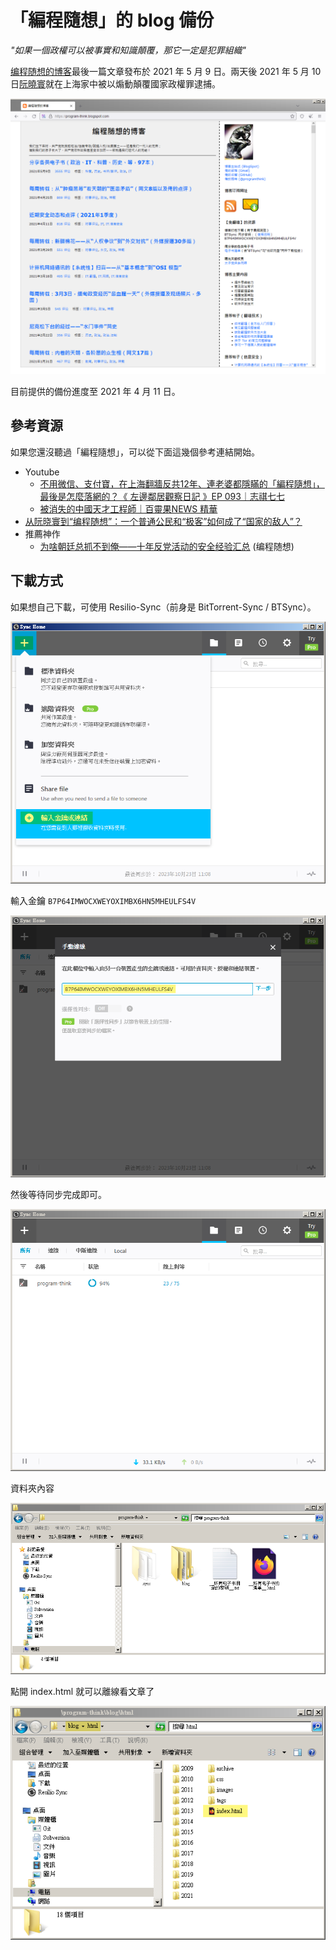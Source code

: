 # 「編程隨想」的 blog 備份

*"如果一個政權可以被事實和知識顛覆，那它一定是犯罪組織"*

[编程随想的博客](https://program-think.blogspot.com/)最後一篇文章發布於 2021 年 5 月 9 日。兩天後 2021 年 5 月 10 日[阮曉寰](https://zh.wikipedia.org/wiki/%E7%B7%A8%E7%A8%8B%E9%9A%A8%E6%83%B3)就在上海家中被以煽動顛覆國家政權罪逮捕。

![](images/blog-latest.png)

目前提供的備份進度至 2021 年 4 月 11 日。

## 參考資源

如果您還沒聽過「編程隨想」，可以從下面這幾個參考連結開始。

* Youtube
	* [不用微信、支付寶，在上海翻牆反共12年、連老婆都隱瞞的「編程隨想」，最後是怎麼落網的？《 左邊鄰居觀察日記 》EP 093｜志祺七七](https://youtu.be/onr-pqWS8oo)
	* [被消失的中國天才工程師｜百靈果NEWS 精華](https://youtu.be/Q6CU7e7RA1w)
* [从阮晓寰到“编程随想”：一个普通公民和“极客”如何成了“国家的敌人”？](https://ngocn2.org/article/2023-03-29-program-think-enemy-of-the-state/)
* 推薦神作
	* [为啥朝廷总抓不到俺——十年反党活动的安全经验汇总](https://program-think.blogspot.com/2019/01/Security-Guide-for-Political-Activists.html) (编程随想)


## 下載方式

如果想自己下載，可使用 Resilio-Sync（前身是 BitTorrent-Sync / BTSync）。

![](images/Resilio-Sync-01.png)

輸入金鑰 `B7P64IMWOCXWEYOXIMBX6HN5MHEULFS4V`

![](images/Resilio-Sync-02.png)

然後等待同步完成即可。

![](images/Resilio-Sync-03.png)

資料夾內容

![](images/Resilio-Sync-04.png)

點開 index.html 就可以離線看文章了

![](images/Resilio-Sync-05.png)